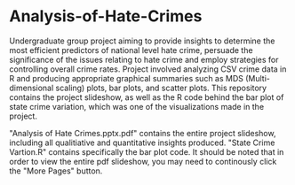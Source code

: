 # Analysis-of-Hate-Crimes

Undergraduate group project aiming to provide insights to determine the most efficient predictors of national level hate crime, persuade the significance of the issues relating to hate crime and employ strategies for controlling overall crime rates. Project involved analyzing CSV crime data in R and producing appropriate graphical summaries such as MDS (Multi-dimensional scaling) plots, bar plots, and scatter plots. This repository contains the project slideshow, as well as the R code behind the bar plot of state crime variation, which was one of the visualizations made in the project. 

"Analysis of Hate Crimes.pptx.pdf" contains the entire project slideshow, including all qualitiative and quantitative insights produced. "State Crime Vartion.R" contains specifically the bar plot code. It should be noted that in order to view the entire pdf slideshow, you may need to continously click the "More Pages" button.

